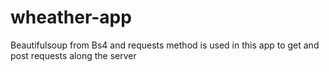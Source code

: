 # wheather-app
Beautifulsoup from Bs4 and requests method is used in this app to get and post requests along the server
